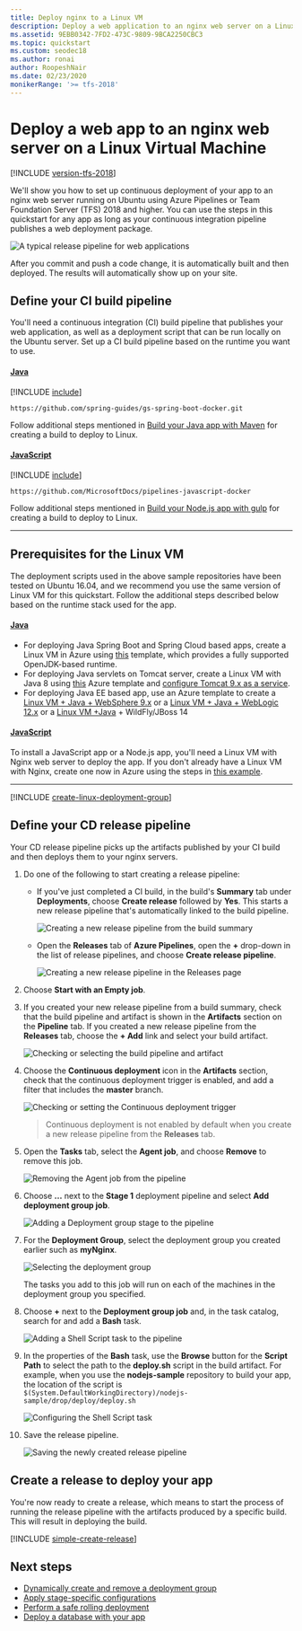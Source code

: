 ```yaml
---
title: Deploy nginx to a Linux VM
description: Deploy a web application to an nginx web server on a Linux virtual machine using Deployment Groups in Azure Pipelines
ms.assetid: 9EBB0342-7FD2-473C-9809-9BCA2250CBC3
ms.topic: quickstart
ms.custom: seodec18
ms.author: ronai
author: RoopeshNair
ms.date: 02/23/2020
monikerRange: '>= tfs-2018'
---
```


# Deploy a web app to an nginx web server on a Linux Virtual Machine

[!INCLUDE [version-tfs-2018](../../includes/version-tfs-2018.md)]

We'll show you how to set up continuous deployment of your app to an nginx web server running on Ubuntu using
Azure Pipelines or Team Foundation Server (TFS) 2018 and higher. You can use the steps in this
quickstart for any app as long as your continuous integration pipeline publishes a web deployment package.

![A typical release pipeline for web applications](azure/media/vscode-git-ci-cd-to-azure.png)

After you commit and push a code change, it is automatically built and then deployed. The results will
automatically show up on your site.

## Define your CI build pipeline

You'll need a continuous integration (CI) build pipeline that publishes your web application, as well as
a deployment script that can be run locally on the Ubuntu server. Set up a CI build pipeline based on the runtime you want to use. 

#### [Java](#tab/java)

[!INCLUDE [include](../../ecosystems/includes/get-code-before-sample-repo-option-to-use-own-code.md)]

```
https://github.com/spring-guides/gs-spring-boot-docker.git
```
Follow additional steps mentioned in [Build your Java app with Maven](../../ecosystems/java.md) for creating a build to deploy to Linux.

#### [JavaScript](#tab/java-script)

[!INCLUDE [include](../../ecosystems/includes/get-code-before-sample-repo-option-to-use-own-code.md)] 

```
https://github.com/MicrosoftDocs/pipelines-javascript-docker
```
Follow additional steps mentioned in [Build your Node.js app with gulp](../../ecosystems/javascript.md) for creating a build to deploy to Linux.

* * * 

## Prerequisites for the Linux VM

The deployment scripts used in the above sample repositories have been tested on Ubuntu 16.04, and we recommend you use the same version of Linux VM for this quickstart.
Follow the additional steps described below based on the runtime stack used for the app.

#### [Java](#tab/java)

- For deploying Java Spring Boot and Spring Cloud based apps, create a Linux VM in Azure using [this](https://azuremarketplace.microsoft.com/marketplace/apps/azul.azul-zulu8-ubuntu-1804) template, which provides a fully supported OpenJDK-based runtime.
- For deploying Java servlets on Tomcat server, create a Linux VM with Java 8 using [this](https://azuremarketplace.microsoft.com/marketplace/apps/azul.azul-zulu8-ubuntu-1804) Azure template and [configure Tomcat 9.x as a service](https://www.digitalocean.com/community/tutorials/how-to-install-apache-tomcat-8-on-ubuntu-16-04#step-5-create-a-systemd-service-file).
- For deploying Java EE based app, use an Azure template to create a [Linux VM + Java + WebSphere 9.x](https://azuremarketplace.microsoft.com/marketplace/apps/midvision.websphere-application-server-nde-90) or a [Linux VM + Java + WebLogic 12.x](https://azuremarketplace.microsoft.com/marketplace/apps/oracle.20191009-arm-oraclelinux-wls-admin) or a [Linux VM +Java](https://azuremarketplace.microsoft.com/marketplace/apps/azul.azul-zulu8-ubuntu-1804) + WildFly/JBoss 14 

#### [JavaScript](#tab/java-script)

To install a JavaScript app or a Node.js app, you'll need a Linux VM with Nginx web server to deploy the app.
If you don't already have a Linux VM with Nginx, create one now in Azure using the steps in
[this example](/azure/virtual-machines/linux/quick-create-cli).

* * * 

[!INCLUDE [create-linux-deployment-group](../includes/create-linux-deployment-group.md)]

## Define your CD release pipeline

Your CD release pipeline picks up the artifacts published by your CI build and then deploys them to your nginx servers.

1. Do one of the following to start creating a release pipeline:

   * If you've just completed a CI build, in the build's **Summary** tab under **Deployments**,
     choose **Create release** followed by **Yes**. This starts a new release pipeline that's automatically linked to the build pipeline.

     ![Creating a new release pipeline from the build summary](../media/release-from-build-summary.png)

   * Open the **Releases** tab of **Azure Pipelines**, open the **+** drop-down
     in the list of release pipelines, and choose **Create release pipeline**.

     ![Creating a new release pipeline in the Releases page](../media/release-from-release-page.png)

1. Choose **Start with an Empty job**.

1. If you created your new release pipeline from a build summary, check that the build pipeline and artifact
   is shown in the **Artifacts** section on the **Pipeline** tab. If you created a new release pipeline from
   the **Releases** tab, choose the **+ Add** link and select your build artifact.

   ![Checking or selecting the build pipeline and artifact](media/deploy-linuxvm-deploygroups/confirm-or-add-artifact.png)

1. Choose the **Continuous deployment** icon in the **Artifacts** section, check that the
   continuous deployment trigger is enabled, and add a filter that includes the **master** branch.

   ![Checking or setting the Continuous deployment trigger](media/deploy-linuxvm-deploygroups/confirm-or-set-cd-trigger.png)

   > Continuous deployment is not enabled by default when you create a new release pipeline from the **Releases** tab.

1. Open the **Tasks** tab, select the **Agent job**, and choose **Remove** to remove this job.

   ![Removing the Agent job from the pipeline](media/deploy-linuxvm-deploygroups/remove-agent-phase-image.png)

1. Choose **...** next to the **Stage 1** deployment pipeline and select **Add deployment group job**.

   ![Adding a Deployment group stage to the pipeline](media/deploy-linuxvm-deploygroups/add-deployment-group-phase.png)

1. For the **Deployment Group**, select the deployment group you created earlier such as **myNginx**.

   ![Selecting the deployment group](media/deploy-linuxvm-deploygroups/select-deployment-group.png)

    The tasks you add to this job will run on each of the machines in the deployment group you specified.

1. Choose **+** next to the **Deployment group job** and, in the task catalog, search for and add a
   **Bash** task.

   ![Adding a Shell Script task to the pipeline](media/deploy-linuxvm-deploygroups/add-shellscript-task.png)

1. In the properties of the **Bash** task, use the **Browse** button for the **Script Path** to select
   the path to the **deploy.sh** script in the build artifact. For example, when you use the **nodejs-sample**
   repository to build your app, the location of the script is  
   `$(System.DefaultWorkingDirectory)/nodejs-sample/drop/deploy/deploy.sh`

   ![Configuring the Shell Script task](media/deploy-linuxvm-deploygroups/configure-shellscript-task.png)

1. Save the release pipeline.

   ![Saving the newly created release pipeline](media/deploy-linuxvm-deploygroups/save-definition-image.png)

## Create a release to deploy your app

You're now ready to create a release, which means to start the process of running the release pipeline
with the artifacts produced by a specific build. This will result in deploying the build.

[!INCLUDE [simple-create-release](../includes/simple-create-release.md)]

## Next steps

* [Dynamically create and remove a deployment group](howto-webdeploy-iis-deploygroups.md#depgroup)
* [Apply stage-specific configurations](howto-webdeploy-iis-deploygroups.md#envirconfig)
* [Perform a safe rolling deployment](howto-webdeploy-iis-deploygroups.md#rolling)
* [Deploy a database with your app](howto-webdeploy-iis-deploygroups.md#database)
